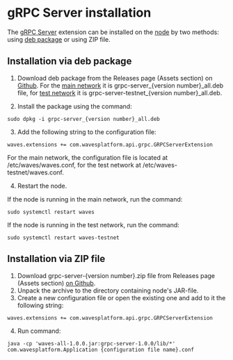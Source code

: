 # gRPC Server installation

The [gRPC Server](/waves-node/extensions/grpc-server.md) extension can be installed on the [node](/blockchain/node.md) by two methods: using [deb package](https://en.wikipedia.org/wiki/Deb_%28file_format%29) or using ZIP file.

## Installation via deb package

1. Download deb package from the Releases page (Assets section) on [Github](https://github.com/wavesplatform/Waves/releases). For the [main network](/blockchain/blockchain-network/main-network.md) it is grpc-server\_{version number}\_all.deb file, for [test network](/blockchain/blockchain-network/test-network.md) it is grpc-server-testnet\_{version number}\_all.deb.

2. Install the package using the command:

``` console
sudo dpkg -i grpc-server_{version number}_all.deb
```

3. Add the following string to the configuration file:

``` console
waves.extensions += com.wavesplatform.api.grpc.GRPCServerExtension
```

For the main network, the configuration file is located at /etc/waves/waves.conf, for the test network at /etc/waves-testnet/waves.conf.

4. Restart the node.

If the node is running in the main network, run the command:

``` console
sudo systemctl restart waves
```

If the node is running in the test network, run the command:

``` console
sudo systemctl restart waves-testnet
```

## Installation via ZIP file

1. Download grpc-server-{version number}.zip file from Releases page (Assets section) [on Github](https://github.com/wavesplatform/Waves/releases).
2. Unpack the archive to the directory containing node's JAR-file.
3. Create a new configuration file or open the existing one and add to it the following string:

``` console
waves.extensions += com.wavesplatform.api.grpc.GRPCServerExtension
```

4. Run command:

``` console
java -cp 'waves-all-1.0.0.jar:grpc-server-1.0.0/lib/*' com.wavesplatform.Application {configuration file name}.conf
```
